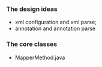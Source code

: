 ### The design ideas

- xml configuration and xml parse;
- annotation and annotation parse


### The core classes

- MapperMethod.java
